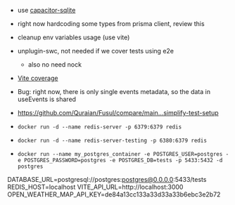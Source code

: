 - use [capacitor-sqlite](https://github.com/capacitor-community/sqlite)
- right now hardcoding some types from prisma client, review this
- cleanup env variables usage (use vite)
- unplugin-swc, not needed if we cover tests using e2e
  - also no need nock
- [Vite coverage](https://vitest.dev/guide/coverage)
- Bug: right now, there is only single events metadata, so the data in useEvents is shared

- https://github.com/Quraian/Fusul/compare/main...simplify-test-setup

- `docker run -d --name redis-server -p 6379:6379 redis`
- `docker run -d --name redis-server-testing -p 6380:6379 redis`
- `docker run --name my_postgres_container -e POSTGRES_USER=postgres -e POSTGRES_PASSWORD=postgres -e POSTGRES_DB=tests -p 5433:5432 -d postgres`

DATABASE_URL=postgresql://postgres:postgres@0.0.0.0:5433/tests
REDIS_HOST=localhost
VITE_API_URL=http://localhost:3000
OPEN_WEATHER_MAP_API_KEY=de84a13cc133a33d33a33b6ebc3e2b72
